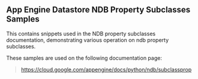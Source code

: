 ## App Engine Datastore NDB Property Subclasses Samples

This contains snippets used in the NDB property subclasses documentation,
demonstrating various operation on ndb property subclasses.

<!-- auto-doc-link -->
These samples are used on the following documentation page:

> https://cloud.google.com/appengine/docs/python/ndb/subclassprop

<!-- end-auto-doc-link -->
